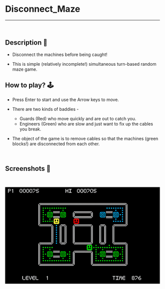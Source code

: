 # **Disconnect_Maze** 

---

<br>

## **Description 📃**

- Disconnect the machines before being caught!

- This is simple (relatively incomplete!) simultaneous turn-based random maze game.  


## **How to play? 🕹️**
- Press Enter to start and use the Arrow keys to move.
- There are two kinds of baddies - 
	- Guards (Red) who move quickly and are out to catch you.
	- Engineers (Green) who are slow and just want to fix up the cables you break.

- The object of the game is to remove cables so that the machines (green blocks!) are disconnected from each other.
	
<br>

## **Screenshots 📸**

<br>

![image](../../assets/images/Disconnect_Maze.jpg)

<br>
